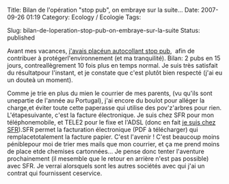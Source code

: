 Title: Bilan de l'opération \"stop pub\", on embraye sur la suite...
Date: 2007-09-26 01:19
Category: Ecology  / Ecologie
Tags: <?xml version="1.0" encoding="utf-8"?>

Slug: bilan-de-loperation-stop-pub-on-embraye-sur-la-suite
Status: published

Avant mes vacances, [j'avais placéun autocollant stop pub](\%22/post/2007/08/24/Evitez-les-debordements-de-boite-aux-lettres\%22),  afin de contribuer à protégerl'environnement (et ma tranquilité). Bilan: 2 pubs en 15 jours, contreallègrement 10 fois plus en temps normal. Je suis très satisfait du résultatpour l'instant, et je constate que c'est plutôt bien respecté (j'ai eu un douteà un moment).  
  
Comme je trie en plus du mien le courrier de mes parents, (vu qu'ils sont unepartie de l'année au Portugal), j'ai encore du boulot pour alléger la charge,et éviter toute cette paperasse qui utilise des pov'z'arbres pour rien. L'étapesuivante, c'est la facture électronique. Je suis chez SFR pour mon téléphonemobile, et TELE2 pour le fixe et l'ADSL (donc en fait [je suis chez SFR](\%22http://www.presence-pc.com/actualite/sfr-tele2-19465/\%22)).SFR permet la facturation électronique (PDF à télécharger) qui remplacetotalement la facture papier. C'est l'avenir ! C'est beaucoup moins péniblepour moi de trier mes mails que mon courrier, et ça me prend moins de place etde chemises cartonnées... Je pense donc tenter l'aventure prochainement (il mesemble que le retour en arrière n'est pas possible) avec SFR. Je verrai alorsquels sont les autres sociétés avec qui j'ai un contrat qui fournissent ceservice.
